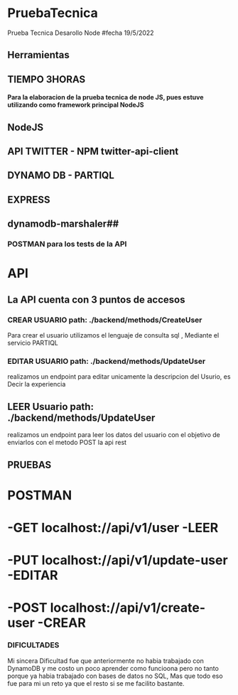 # PruebaTecnica
Prueba Tecnica Desarollo Node
#fecha 19/5/2022
## Herramientas
## TIEMPO 3HORAS
#### Para la elaboracion de la prueba tecnica de node JS, pues estuve utilizando como framework principal NodeJS
## NodeJS
## API TWITTER - NPM twitter-api-client
## DYNAMO DB - PARTIQL
## EXPRESS
## dynamodb-marshaler##
### POSTMAN para los tests de la API
# API 
## La API cuenta con 3 puntos de accesos 

### CREAR USUARIO  path: ./backend/methods/CreateUser
Para crear el usuario utilizamos el lenguaje de consulta sql , Mediante el servicio PARTIQL 


### EDITAR USUARIO  path: ./backend/methods/UpdateUser
realizamos un endpoint para editar unicamente la descripcion del Usurio, es Decir la experiencia

## LEER Usuario path: ./backend/methods/UpdateUser 
realizamos un endpoint para leer los datos del usuario con el objetivo de enviarlos con el metodo POST la api rest


## PRUEBAS
# POSTMAN
# -GET localhost://api/v1/user  -LEER
# -PUT localhost://api/v1/update-user -EDITAR
# -POST localhost://api/v1/create-user  -CREAR

### DIFICULTADES
Mi sincera Dificultad fue que anteriormente no habia trabajado con DynamoDB y me costo un poco aprender como funcioona pero no tanto porque 
ya habia trabajado con bases de datos no SQL, Mas que todo eso fue para mi un reto ya que el resto si se me facilito bastante.
